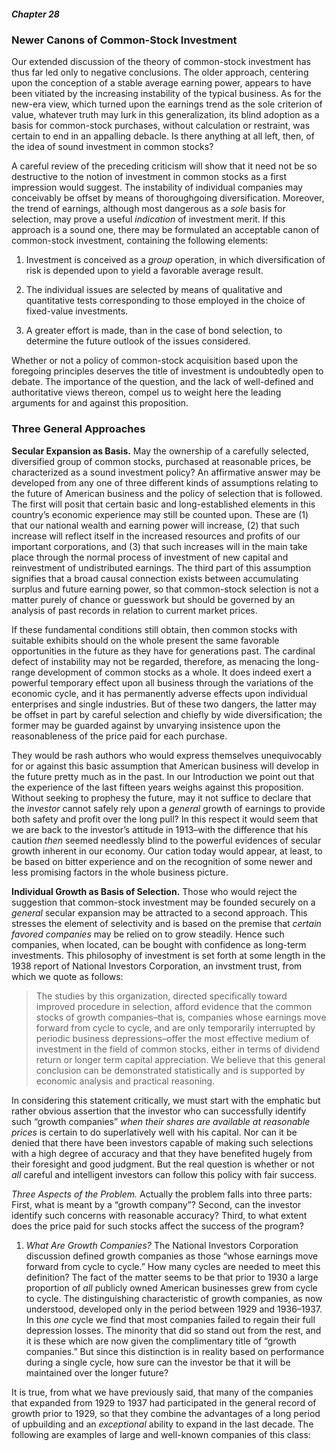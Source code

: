##### Chapter 28

### Newer Canons of Common-Stock Investment

Our extended discussion of the theory of common-stock investment has thus far led only to negative conclusions. The older approach, centering upon the conception of a stable average earning power, appears to have been vitiated by the increasing instability of the typical business. As for the new-era view, which turned upon the earnings trend as the sole criterion of value, whatever truth may lurk in this generalization, its blind adoption as a basis for common-stock purchases, without calculation or restraint, was certain to end in an appalling debacle. Is there anything at all left, then, of the idea of sound investment in common stocks?

A careful review of the preceding criticism will show that it need not be so destructive to the notion of investment in common stocks as a first impression would suggest. The instability of individual companies may conceivably be offset by means of thoroughgoing diversification. Moreover, the trend of earnings, although most dangerous as a *sole* basis for selection, may prove a useful *indication* of investment merit. If this approach is a sound one, there may be formulated an acceptable canon of common-stock investment, containing the following elements:

1. Investment is conceived as a *group* operation, in which diversification of risk is depended upon to yield a favorable average result.

2. The individual issues are selected by means of qualitative and quantitative tests corresponding to those employed in the choice of fixed-value investments.

3. A greater effort is made, than in the case of bond selection, to determine the future outlook of the issues considered.

Whether or not a policy of common-stock acquisition based upon the foregoing principles deserves the title of investment is undoubtedly open to debate. The importance of the question, and the lack of well-defined and authoritative views thereon, compel us to weight here the leading arguments for and against this proposition.

### Three General Approaches

**Secular Expansion as Basis.** May the ownership of a carefully selected, diversified group of common stocks, purchased at reasonable prices, be characterized as a sound investment policy? An affirmative answer may be developed from any one of three different kinds of assumptions relating to the future of American business and the policy of selection that is followed. The first will posit that certain basic and long-established elements in this country’s economic experience may still be counted upon. These are (1) that our national wealth and earning power will increase, (2) that such increase will reflect itself in the increased resources and profits of our important corporations, and (3) that such increases will in the main take place through the normal process of investment of new capital and reinvestment of undistributed earnings. The third part of this assumption signifies that a broad causal connection exists between accumulating surplus and future earning power, so that common-stock selection is not a matter purely of chance or guesswork but should be governed by an analysis of past records in relation to current market prices.

If these fundamental conditions still obtain, then common stocks with suitable exhibits should on the whole present the same favorable opportunities in the future as they have for generations past. The cardinal defect of instability may not be regarded, therefore, as menacing the long-range development of common stocks as a whole. It does indeed exert a powerful temporary effect upon all business through the variations of the economic cycle, and it has permanently adverse effects upon individual enterprises and single industries. But of these two dangers, the latter may be offset in part by careful selection and chiefly by wide diversification; the former may be guarded against by unvarying insistence upon the reasonableness of the price paid for each purchase.

They would be rash authors who would express themselves unequivocably for or against this basic assumption that American business will develop in the future pretty much as in the past. In our Introduction we point out that the experience of the last fifteen years weighs against this proposition. Without seeking to prophesy the future, may it not suffice to declare that the *investor* cannot safely rely upon a *general* growth of earnings to provide both safety and profit over the long pull? In this respect it would seem that we are back to the investor’s attitude in 1913–with the difference that his caution *then* seemed needlessly blind to the powerful evidences of secular growth inherent in our economy. Our cation today would appear, at least, to be based on bitter experience and on the recognition of some newer and less promising factors in the whole business picture.

**Individual Growth as Basis of Selection.** Those who would reject the suggestion that common-stock investment may be founded securely on a *general* secular expansion may be attracted to a second approach. This stresses the element of selectivity and is based on the premise that *certain favored companies* may be relied on to grow steadily. Hence such companies, when located, can be bought with confidence as long-term investments. This philosophy of investment is set forth at some length in the 1938 report of National Investors Corporation, an invstment trust, from which we quote as follows:

> The studies by this organization, directed specifically toward improved procedure in selection, afford evidence that the common stocks of growth companies–that is, companies whose earnings move forward from cycle to cycle, and are only temporarily interrupted by periodic business depressions–offer the most effective medium of investment in the field of common stocks, either in terms of dividend return or longer term capital appreciation. We believe that this general conclusion can be demonstrated statistically and is supported by economic analysis and practical reasoning.

 In considering this statement critically, we must start with the emphatic but rather obvious assertion that the investor who can successfully identify such “growth companies” *when their shares are available at reasonable prices* is certain to do superlatively well with his capital. Nor can it be denied that there have been investors capable of making such selections with a high degree of accuracy and that they have benefited hugely from their foresight and good judgment. But the real question is whether or not *all* careful and intelligent investors can follow this policy with fair success.

 *Three Aspects of the Problem.* Actually the problem falls into three parts: First, what is meant by a “growth company”? Second, can the investor identify such concerns with reasonable accuracy? Third, to what extent does the price paid for such stocks affect the success of the program?

 1. *What Are Growth Companies?* The National Investors Corporation discussion defined growth companies as those “whose earnings move forward from cycle to cycle.” How many cycles are needed to meet this definition? The fact of the matter seems to be that prior to 1930 a large proportion of *all* publicly owned American businesses grew from cycle to cycle. The distinguishing characteristic of growth companies, as now understood, developed only in the period between 1929 and 1936–1937. In this *one* cycle we find that most companies failed to regain their full depression losses. The minority that did so stand out from the rest, and it is these which are now given the complimentary title of “growth companies.” But since this distinction is in reality based on performance during a single cycle, how sure can the investor be that it will be maintained over the longer future?

 It is true, from what we have previously said, that many of the companies that expanded from 1929 to 1937 had participated in the general record of growth prior to 1929, so that they combine the advantages of a long period of upbuilding and an *exceptional* ability to expand in the last decade. The following are examples of large and well-known companies of this class:
